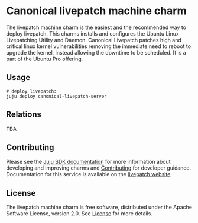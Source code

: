 # Canonical livepatch machine charm

The livepatch machine charm is the easiest and the recommended way to deploy livepatch. This charms installs and configures the Ubuntu Linux Livepatching Utility and Daemon. Canonical Livepatch patches high and critical linux kernel vulnerabilities removing the immediate need to reboot to upgrade the kernel, instead allowing the downtime to be scheduled. It is a part of the Ubuntu Pro offering.

## Usage

```
# deploy livepatch:
juju deploy canonical-livepatch-server
```

## Relations

TBA

## Contributing

Please see the [Juju SDK documentation](https://juju.is/docs/sdk) for more information about developing and improving charms and [Contributing](CONTRIBUTING.md) for developer guidance. Documentation for this service is available on the [livepatch website](https://github.com/ubuntu.com/security/livepatch/docs).

## License

The livepatch machine charm is free software, distributed under the Apache Software License, version 2.0. See [License](LICENSE) for more details.

